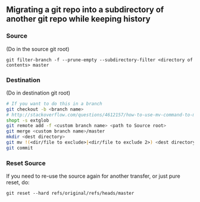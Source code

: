 ## Migrating a git repo into a subdirectory of another git repo while keeping history

### Source

(Do in the source git root)

`git filter-branch -f --prune-empty --subdirectory-filter <directory of contents> master`

### Destination

(Do in destination git root)

```bash
# If you want to do this in a branch
git checkout -b <branch name>
# http://stackoverflow.com/questions/4612157/how-to-use-mv-command-to-move-files-except-those-in-a-specific-directory
shopt -s extglob
git remote add -f <custom branch name> <path to Source root>
git merge <custom branch name>/master
mkdir <dest directory>
git mv !(<dir/file to exclude>|<dir/file to exclude 2>) <dest directory>
git commit
```

### Reset Source

If you need to re-use the source again for another transfer, or just pure reset, do:

`git reset --hard refs/original/refs/heads/master`
